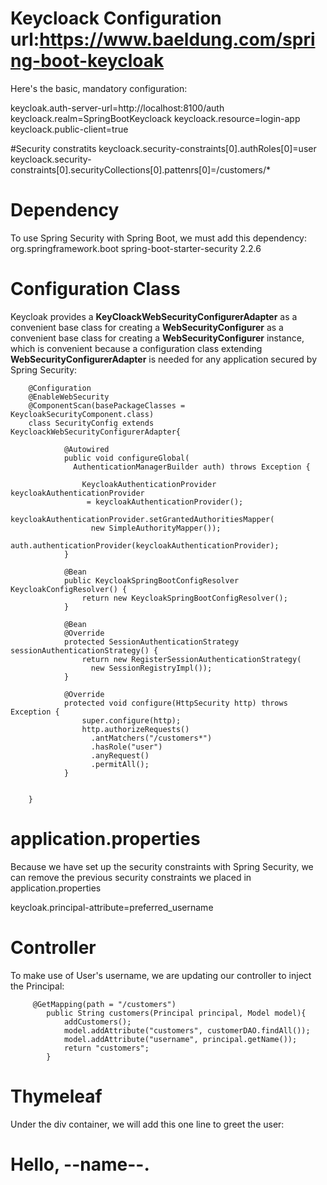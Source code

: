 Keycloack Configuration
url:https://www.baeldung.com/spring-boot-keycloak
===========================================
Here's the basic, mandatory configuration:

keycloak.auth-server-url=http://localhost:8100/auth
keycloack.realm=SpringBootKeycloack
keycloack.resource=login-app
keycloack.public-client=true 


#Security constratits
keycloack.security-constraints[0].authRoles[0]=user
keycloack.security-constraints[0].securityCollections[0].pattenrs[0]=/customers/*




Dependency
========================================================================
To use Spring Security with Spring Boot, we must add this dependency:
<dependency>
    	<groupId>org.springframework.boot</groupId>
	    <artifactId>spring-boot-starter-security</artifactId>
	    <version>2.2.6</version>
</dependency>



Configuration Class
===========================================================================
Keycloak provides a **KeyCloackWebSecurityConfigurerAdapter** as a convenient
base class for creating a **WebSecurityConfigurer** as a convenient base class
for creating a **WebSecurityConfigurer** instance, which is convenient because
a configuration class extending **WebSecurityConfigurerAdapter** is needed
for any application secured by Spring Security:


        @Configuration
        @EnableWebSecurity
        @ComponentScan(basePackageClasses = KeycloakSecurityComponent.class)
        class SecurityConfig extends KeycloackWebSecurityConfigurerAdapter{

	            @Autowired
	            public void configureGlobal(
	              AuthenticationManagerBuilder auth) throws Exception {
	         
	                KeycloakAuthenticationProvider keycloakAuthenticationProvider
	                 = keycloakAuthenticationProvider();
	                keycloakAuthenticationProvider.setGrantedAuthoritiesMapper(
	                  new SimpleAuthorityMapper());
	                auth.authenticationProvider(keycloakAuthenticationProvider);
	            }
	         
	            @Bean
	            public KeycloakSpringBootConfigResolver KeycloakConfigResolver() {
	                return new KeycloakSpringBootConfigResolver();
	            }
	         
	            @Bean
	            @Override
	            protected SessionAuthenticationStrategy sessionAuthenticationStrategy() {
	                return new RegisterSessionAuthenticationStrategy(
	                  new SessionRegistryImpl());
	            }
	         
	            @Override
	            protected void configure(HttpSecurity http) throws Exception {
	                super.configure(http);
	                http.authorizeRequests()
	                  .antMatchers("/customers*")
	                  .hasRole("user")
	                  .anyRequest()
	                  .permitAll();
	            }


        }
    
    
    
 application.properties
 ===================================
 Because we have set up the security constraints with Spring 
 Security, we can remove the previous security constraints
 we placed in application.properties
 
 keycloak.principal-attribute=preferred_username
 
 
 
 Controller
 ========================================
 To make use of User's username, we are updating our controller
 to inject the Principal:
 
         @GetMapping(path = "/customers")
	        public String customers(Principal principal, Model model){
	            addCustomers(); 
	            model.addAttribute("customers", customerDAO.findAll());
	            model.addAttribute("username", principal.getName());
	            return "customers";
	        }
 
 
 
 
 
 
 Thymeleaf
 ====================================================
 Under the div container, we will add this one line to greet the user:
 
 <h1>Hello, <span th:text="${username}">--name--</span>.</h1>
 
